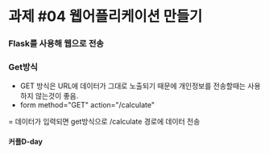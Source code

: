 # 과제 #04 웹어플리케이션 만들기

### Flask를 사용해 웹으로 전송

### Get방식 
- GET 방식은 URL에 데이터가 그대로 노출되기 때문에 개인정보를 전송할때는 사용하지 않는것이 좋음.
- form method="GET" action="/calculate"

 = 데이터가 입력되면 get방식으로 /calculate 경로에 데이터 전송

#### 커플D-day
